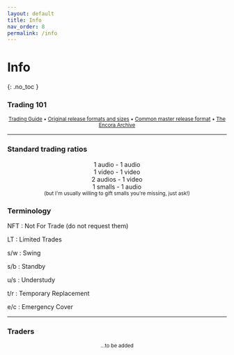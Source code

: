 ```yaml
---
layout: default
title: Info
nav_order: 8
permalink: /info
---
```


# Info
{: .no_toc }

### Trading 101

<center><small><a href="https://sassyguide.weebly.com">Trading Guide</a> • <a href="https://master-releases.carrd.co">Original release formats and sizes</a> • <a href="https://docs.google.com/document/d/1VGVfTxjyPAbHXa_0Bxi396V-sGPJTFoeNGSmZGqC9aw/edit?usp=sharing">Common master release format</a> • <a href="https://encora.zagon.pe/index.html">The Encora Archive</a></small></center>

---

### Standard trading ratios

<center>1 audio - 1 audio</center>
<center>1 video - 1 video</center>
<center>2 audios - 1 video</center>
<center>1 smalls - 1 audio</center>
<center><small>(but I'm usually willing to gift smalls you're missing, just ask!)</small></center>

### Terminology

NFT
: Not For Trade (do not request them)

LT
: Limited Trades

s/w
: Swing

s/b
: Standby

u/s
: Understudy

t/r
: Temporary Replacement

e/c
: Emergency Cover

---

### Traders

<p align="center"><small>...to be added</small></p>
